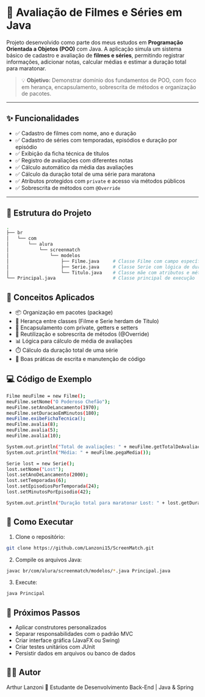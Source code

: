 # 🎥 Avaliação de Filmes e Séries em Java

Projeto desenvolvido como parte dos meus estudos em **Programação Orientada a Objetos (POO)** com Java. A aplicação simula um sistema básico de cadastro e avaliação de **filmes e séries**, permitindo registrar informações, adicionar notas, calcular médias e estimar a duração total para maratonar.

> 💡 **Objetivo:** Demonstrar domínio dos fundamentos de POO, com foco em herança, encapsulamento, sobrescrita de métodos e organização de pacotes.

---

## ✨ Funcionalidades

- ✅ Cadastro de filmes com nome, ano e duração
- ✅ Cadastro de séries com temporadas, episódios e duração por episódio
- ✅ Exibição da ficha técnica de títulos
- ✅ Registro de avaliações com diferentes notas
- ✅ Cálculo automático da média das avaliações
- ✅ Cálculo da duração total de uma série para maratona
- ✅ Atributos protegidos com `private` e acesso via métodos públicos
- ✅ Sobrescrita de métodos com `@Override`

---

## 📁 Estrutura do Projeto

```bash
.
├── br
│   └── com
│       └── alura
│           └── screenmatch
│               └── modelos
│                   ├── Filme.java     # Classe Filme com campo específico 'diretor'
│                   ├── Serie.java     # Classe Serie com lógica de duração por episódios
│                   └── Titulo.java    # Classe mãe com atributos e métodos comuns
└── Principal.java                     # Classe principal de execução
```

## 🧠 Conceitos Aplicados

- 📦 Organização em pacotes (package)
- 🧬 Herança entre classes (Filme e Serie herdam de Titulo)
- 🔐 Encapsulamento com private, getters e setters
- 🔁 Reutilização e sobrescrita de métodos (@Override)
- 📊 Lógica para cálculo de média de avaliações
- ⏱️ Cálculo da duração total de uma série
- 🧹 Boas práticas de escrita e manutenção de código

## 💻 Código de Exemplo

```bash
Filme meuFilme = new Filme();
meuFilme.setNome("O Poderoso Chefão");
meuFilme.setAnoDeLancamento(1970);
meuFilme.setDuracaoEmMinutos(180);
meuFilme.exibeFichaTecnica();
meuFilme.avalia(8);
meuFilme.avalia(5);
meuFilme.avalia(10);

System.out.println("Total de avaliações: " + meuFilme.getTotalDeAvaliacoes());
System.out.println("Média: " + meuFilme.pegaMedia());

Serie lost = new Serie();
lost.setNome("Lost");
lost.setAnoDeLancamento(2000);
lost.setTemporadas(6);
lost.setEpisodiosPorTemporada(24);
lost.setMinutosPorEpisodio(42);

System.out.println("Duração total para maratonar Lost: " + lost.getDuracaoEmMinutos() + " minutos");

```

## 🚀 Como Executar

1. Clone o repositório:

```bash
git clone https://github.com/Lanzoni15/ScreenMatch.git
```

2. Compile os arquivos Java:

```bash
javac br/com/alura/screenmatch/modelos/*.java Principal.java
```

3. Execute:

```bash
java Principal
```

## 🔧 Próximos Passos

- Aplicar construtores personalizados
- Separar responsabilidades com o padrão MVC
- Criar interface gráfica (JavaFX ou Swing)
- Criar testes unitários com JUnit
- Persistir dados em arquivos ou banco de dados

## 👨‍💻 Autor

Arthur Lanzoni
📍 Estudante de Desenvolvimento Back-End | Java & Spring